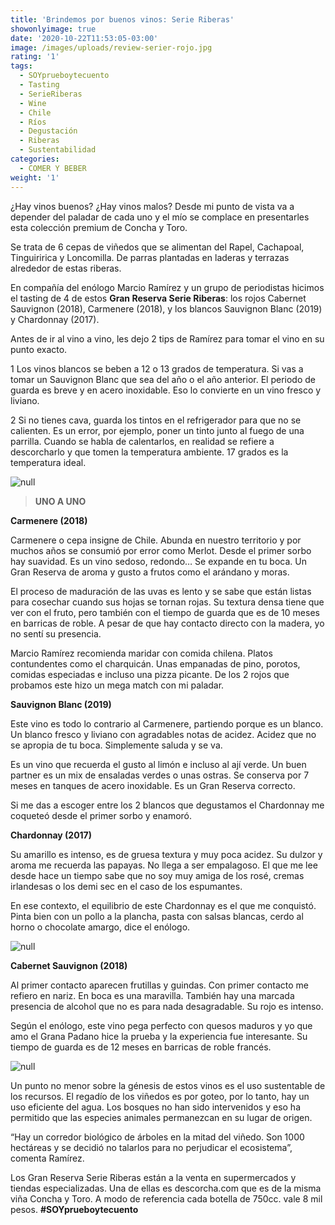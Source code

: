 ```yaml
---
title: 'Brindemos por buenos vinos: Serie Riberas'
showonlyimage: true
date: '2020-10-22T11:53:05-03:00'
image: /images/uploads/review-serier-rojo.jpg
rating: '1'
tags:
  - SOYprueboytecuento
  - Tasting
  - SerieRiberas
  - Wine
  - Chile
  - Ríos
  - Degustación
  - Riberas
  - Sustentabilidad
categories:
  - COMER Y BEBER
weight: '1'
---
```

¿Hay vinos buenos? ¿Hay vinos malos? Desde mi punto de vista va a depender del paladar de cada uno y el mío se complace en presentarles esta colección premium de Concha y Toro.

<!--more-->

Se trata de 6 cepas de viñedos que se alimentan del Rapel, Cachapoal, Tinguiririca y Loncomilla. De parras plantadas en laderas y terrazas alrededor de estas riberas.

En compañía del enólogo Marcio Ramírez y un grupo de periodistas hicimos el tasting de 4 de estos **Gran Reserva Serie Riberas**: los rojos Cabernet Sauvignon (2018), Carmenere (2018), y los blancos Sauvignon Blanc (2019) y Chardonnay (2017).

Antes de ir al vino a vino, les dejo 2 tips de Ramírez para tomar el vino en su punto exacto.

1 Los vinos blancos se beben a 12 o 13 grados de temperatura. Si vas a tomar un Sauvignon Blanc que sea del año o el año anterior. El periodo de guarda es breve y en acero inoxidable. Eso lo convierte en un vino fresco y liviano. 

2 Si no tienes cava, guarda los tintos en el refrigerador para que no se calienten. Es un error, por ejemplo, poner un tinto junto al fuego de una parrilla. Cuando se habla de calentarlos, en realidad se refiere a descorcharlo y que tomen la temperatura ambiente. 17 grados es la temperatura ideal.

![null](/images/uploads/review-serier-todos.jpg)

> **UNO A UNO**

**Carmenere (2018)**

Carmenere o cepa insigne de Chile. Abunda en nuestro territorio y por muchos años se consumió por error como Merlot. Desde el primer sorbo hay suavidad. Es un vino sedoso, redondo… Se expande en tu boca. Un Gran Reserva de aroma y gusto a frutos como el arándano y moras.

El proceso de maduración de las uvas es lento y se sabe que están listas para cosechar cuando sus hojas se tornan rojas. Su textura densa tiene que ver con el fruto, pero también con el tiempo de guarda que es de 10 meses en barricas de roble. A pesar de que hay contacto directo con la madera, yo no sentí su presencia.

Marcio Ramírez recomienda maridar con comida chilena. Platos contundentes como el charquicán. Unas empanadas de pino, porotos, comidas especiadas e incluso una pizza picante. De los 2 rojos que probamos este hizo un mega match con mi paladar.

**Sauvignon Blanc (2019)**

Este vino es todo lo contrario al Carmenere, partiendo porque es un blanco. Un blanco fresco y liviano con agradables notas de acidez. Acidez que no se apropia de tu boca. Simplemente saluda y se va. 

Es un vino que recuerda el gusto al limón e incluso al ají verde. Un buen partner es un mix de ensaladas verdes o unas ostras. Se conserva por 7 meses en tanques de acero inoxidable. Es un Gran Reserva correcto. 

Si me das a escoger entre los 2 blancos que degustamos el Chardonnay me coqueteó desde el primer sorbo y enamoró.

**Chardonnay (2017)**

Su amarillo es intenso, es de gruesa textura y muy poca acidez. Su dulzor y aroma me recuerda las papayas. No llega a ser empalagoso. El que me lee desde hace un tiempo sabe que no soy muy amiga de los rosé, cremas irlandesas o los demi sec en el caso de los espumantes.

En ese contexto, el equilibrio de este Chardonnay es el que me conquistó. Pinta bien con un pollo a la plancha, pasta con salsas blancas, cerdo al horno o chocolate amargo, dice el enólogo. 

![null](/images/uploads/review-serier-blancos.jpg)

**Cabernet Sauvignon (2018)**

Al primer contacto aparecen frutillas y guindas. Con primer contacto me refiero en nariz. En boca es una maravilla. También hay una marcada presencia de alcohol que no es para nada desagradable. Su rojo es intenso.

Según el enólogo, este vino pega perfecto con quesos maduros y yo que amo el Grana Padano hice la prueba y la experiencia fue interesante. Su tiempo de guarda es de 12 meses en barricas de roble francés.

![null](/images/uploads/review-serier-cs.jpg)

Un punto no menor sobre la génesis de estos vinos es el uso sustentable de los recursos. El regadío de los viñedos es por goteo, por lo tanto, hay un uso eficiente del agua. Los bosques no han sido intervenidos y eso ha permitido que las especies animales permanezcan en su lugar de origen.

“Hay un corredor biológico de árboles en la mitad del viñedo. Son 1000 hectáreas y se decidió no talarlos para no perjudicar el ecosistema”, comenta Ramírez.

Los Gran Reserva Serie Riberas están a la venta en supermercados y tiendas especializadas. Una de ellas es descorcha.com que es de la misma viña Concha y Toro. A modo de referencia cada botella de 750cc. vale 8 mil pesos. **\#SOYprueboytecuento**
